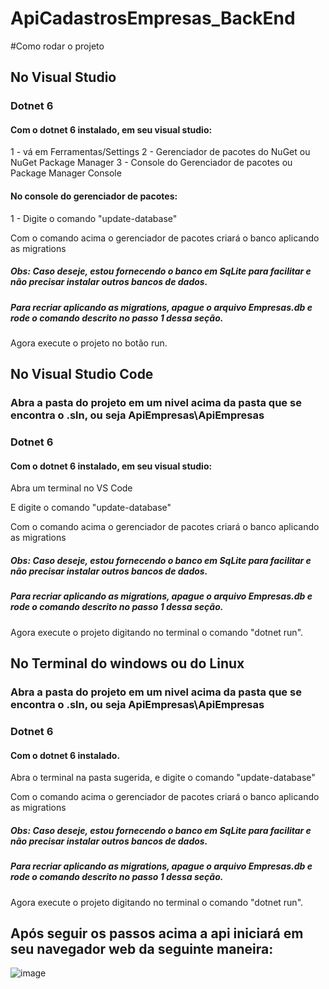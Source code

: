 # ApiCadastrosEmpresas_BackEnd

#Como rodar o projeto

## No Visual Studio
### Dotnet 6
#### Com o dotnet 6 instalado, em seu visual studio:
1 - vá em Ferramentas/Settings
2 - Gerenciador de pacotes do NuGet ou NuGet Package Manager
3 - Console do Gerenciador de pacotes ou Package Manager Console

#### No console do gerenciador de pacotes:
1 - Digite o comando "update-database"

Com o comando acima o gerenciador de pacotes criará o banco aplicando as migrations
##### Obs: Caso deseje, estou fornecendo o banco em SqLite para facilitar e não precisar instalar outros bancos de dados.
##### Para recriar aplicando as migrations, apague o arquivo Empresas.db e rode o comando descrito no passo 1 dessa seção.

Agora execute o projeto no botão run.

## No Visual Studio Code
### Abra a pasta do projeto em um nivel acima da pasta que se encontra o .sln, ou seja ApiEmpresas\ApiEmpresas
### Dotnet 6
#### Com o dotnet 6 instalado, em seu visual studio:

Abra um terminal no VS Code

E digite o comando "update-database"

Com o comando acima o gerenciador de pacotes criará o banco aplicando as migrations
##### Obs: Caso deseje, estou fornecendo o banco em SqLite para facilitar e não precisar instalar outros bancos de dados.
##### Para recriar aplicando as migrations, apague o arquivo Empresas.db e rode o comando descrito no passo 1 dessa seção.

Agora execute o projeto digitando no terminal o comando "dotnet run".

## No Terminal do windows ou do Linux
### Abra a pasta do projeto em um nivel acima da pasta que se encontra o .sln, ou seja ApiEmpresas\ApiEmpresas
### Dotnet 6
#### Com o dotnet 6 instalado.

Abra o terminal na pasta sugerida, e digite o comando "update-database"

Com o comando acima o gerenciador de pacotes criará o banco aplicando as migrations
##### Obs: Caso deseje, estou fornecendo o banco em SqLite para facilitar e não precisar instalar outros bancos de dados.
##### Para recriar aplicando as migrations, apague o arquivo Empresas.db e rode o comando descrito no passo 1 dessa seção.

Agora execute o projeto digitando no terminal o comando "dotnet run".



## Após seguir os passos acima a api iniciará em seu navegador web da seguinte maneira:

![image](https://github.com/Raphaelfm/ApiCadastrosEmpresas_BackEnd/assets/51061090/bca1a5b3-d593-48e1-b029-76cafce962ff)


